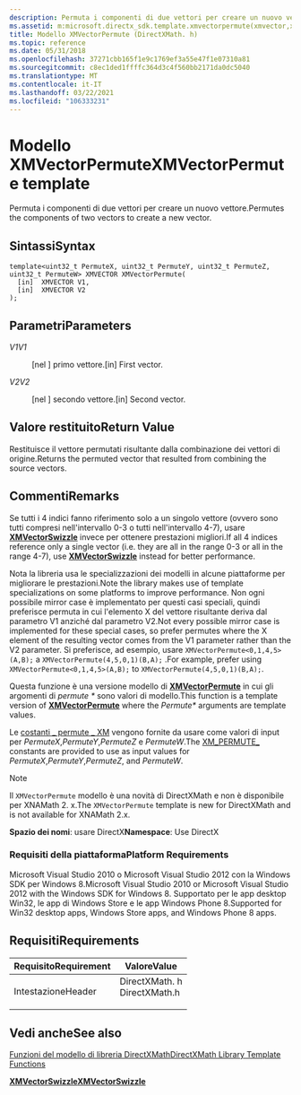 ```yaml
---
description: Permuta i componenti di due vettori per creare un nuovo vettore.
ms.assetid: m:microsoft.directx_sdk.template.xmvectorpermute(xmvector,xmvector)
title: Modello XMVectorPermute (DirectXMath. h)
ms.topic: reference
ms.date: 05/31/2018
ms.openlocfilehash: 37271cbb165f1e9c1769ef3a55e47f1e07310a81
ms.sourcegitcommit: c8ec1ded1ffffc364d3c4f560bb2171da0dc5040
ms.translationtype: MT
ms.contentlocale: it-IT
ms.lasthandoff: 03/22/2021
ms.locfileid: "106333231"
---
```

# <a name="xmvectorpermute-template"></a><span data-ttu-id="e4f7a-103">Modello XMVectorPermute</span><span class="sxs-lookup"><span data-stu-id="e4f7a-103">XMVectorPermute template</span></span>

<span data-ttu-id="e4f7a-104">Permuta i componenti di due vettori per creare un nuovo vettore.</span><span class="sxs-lookup"><span data-stu-id="e4f7a-104">Permutes the components of two vectors to create a new vector.</span></span>

## <a name="syntax"></a><span data-ttu-id="e4f7a-105">Sintassi</span><span class="sxs-lookup"><span data-stu-id="e4f7a-105">Syntax</span></span>

``` syntax
template<uint32_t PermuteX, uint32_t PermuteY, uint32_t PermuteZ, uint32_t PermuteW> XMVECTOR XMVectorPermute(
  [in]  XMVECTOR V1,
  [in]  XMVECTOR V2
);
```

## <a name="parameters"></a><span data-ttu-id="e4f7a-106">Parametri</span><span class="sxs-lookup"><span data-stu-id="e4f7a-106">Parameters</span></span>

<dl> <dt>

<span data-ttu-id="e4f7a-107"><span id="V1"></span><span id="v1"></span>*V1*</span><span class="sxs-lookup"><span data-stu-id="e4f7a-107"><span id="V1"></span><span id="v1"></span>*V1*</span></span>
</dt> <dd>

<span data-ttu-id="e4f7a-108">\[nel \] primo vettore.</span><span class="sxs-lookup"><span data-stu-id="e4f7a-108">\[in\] First vector.</span></span>

</dd> <dt>

<span data-ttu-id="e4f7a-109"><span id="V2"></span><span id="v2"></span>*V2*</span><span class="sxs-lookup"><span data-stu-id="e4f7a-109"><span id="V2"></span><span id="v2"></span>*V2*</span></span>
</dt> <dd>

<span data-ttu-id="e4f7a-110">\[nel \] secondo vettore.</span><span class="sxs-lookup"><span data-stu-id="e4f7a-110">\[in\] Second vector.</span></span>

</dd> </dl>

## <a name="return-value"></a><span data-ttu-id="e4f7a-111">Valore restituito</span><span class="sxs-lookup"><span data-stu-id="e4f7a-111">Return Value</span></span>

<span data-ttu-id="e4f7a-112">Restituisce il vettore permutati risultante dalla combinazione dei vettori di origine.</span><span class="sxs-lookup"><span data-stu-id="e4f7a-112">Returns the permuted vector that resulted from combining the source vectors.</span></span>

## <a name="remarks"></a><span data-ttu-id="e4f7a-113">Commenti</span><span class="sxs-lookup"><span data-stu-id="e4f7a-113">Remarks</span></span>

<span data-ttu-id="e4f7a-114">Se tutti i 4 indici fanno riferimento solo a un singolo vettore (ovvero sono tutti compresi nell'intervallo 0-3 o tutti nell'intervallo 4-7), usare [**XMVectorSwizzle**](xmvectorswizzle-template.md) invece per ottenere prestazioni migliori.</span><span class="sxs-lookup"><span data-stu-id="e4f7a-114">If all 4 indices reference only a single vector (i.e. they are all in the range 0-3 or all in the range 4-7), use [**XMVectorSwizzle**](xmvectorswizzle-template.md) instead for better performance.</span></span>

<span data-ttu-id="e4f7a-115">Nota la libreria usa le specializzazioni dei modelli in alcune piattaforme per migliorare le prestazioni.</span><span class="sxs-lookup"><span data-stu-id="e4f7a-115">Note the library makes use of template specializations on some platforms to improve performance.</span></span> <span data-ttu-id="e4f7a-116">Non ogni possibile mirror case è implementato per questi casi speciali, quindi preferisce permuta in cui l'elemento X del vettore risultante deriva dal parametro V1 anziché dal parametro V2.</span><span class="sxs-lookup"><span data-stu-id="e4f7a-116">Not every possible mirror case is implemented for these special cases, so prefer permutes where the X element of the resulting vector comes from the V1 parameter rather than the V2 parameter.</span></span> <span data-ttu-id="e4f7a-117">Si preferisce, ad esempio, usare `XMVectorPermute<0,1,4,5>(A,B);` a `XMVectorPermute(4,5,0,1)(B,A);` .</span><span class="sxs-lookup"><span data-stu-id="e4f7a-117">For example, prefer using `XMVectorPermute<0,1,4,5>(A,B);` to `XMVectorPermute(4,5,0,1)(B,A);`.</span></span>

<span data-ttu-id="e4f7a-118">Questa funzione è una versione modello di [**XMVectorPermute**](/windows/win32/api/directxmath/nf-directxmath-xmvectorpermute) in cui gli argomenti di *permute \** sono valori di modello.</span><span class="sxs-lookup"><span data-stu-id="e4f7a-118">This function is a template version of [**XMVectorPermute**](/windows/win32/api/directxmath/nf-directxmath-xmvectorpermute) where the *Permute\** arguments are template values.</span></span>

<span data-ttu-id="e4f7a-119">Le [costanti \_ permute \_ XM](ovw-xnamath-reference-constants.md) vengono fornite da usare come valori di input per *PermuteX*,*PermuteY*,*PermuteZ* e *PermuteW*.</span><span class="sxs-lookup"><span data-stu-id="e4f7a-119">The [XM\_PERMUTE\_](ovw-xnamath-reference-constants.md) constants are provided to use as input values for *PermuteX*,*PermuteY*,*PermuteZ*, and *PermuteW*.</span></span>

> [!Note]  
> <span data-ttu-id="e4f7a-120">Il `XMVectorPermute` modello è una novità di DirectXMath e non è disponibile per XNAMath 2. x.</span><span class="sxs-lookup"><span data-stu-id="e4f7a-120">The `XMVectorPermute` template is new for DirectXMath and is not available for XNAMath 2.x.</span></span>

 

<span data-ttu-id="e4f7a-121">**Spazio dei nomi**: usare DirectX</span><span class="sxs-lookup"><span data-stu-id="e4f7a-121">**Namespace**: Use DirectX</span></span>

### <a name="platform-requirements"></a><span data-ttu-id="e4f7a-122">Requisiti della piattaforma</span><span class="sxs-lookup"><span data-stu-id="e4f7a-122">Platform Requirements</span></span>

<span data-ttu-id="e4f7a-123">Microsoft Visual Studio 2010 o Microsoft Visual Studio 2012 con la Windows SDK per Windows 8.</span><span class="sxs-lookup"><span data-stu-id="e4f7a-123">Microsoft Visual Studio 2010 or Microsoft Visual Studio 2012 with the Windows SDK for Windows 8.</span></span> <span data-ttu-id="e4f7a-124">Supportato per le app desktop Win32, le app di Windows Store e le app Windows Phone 8.</span><span class="sxs-lookup"><span data-stu-id="e4f7a-124">Supported for Win32 desktop apps, Windows Store apps, and Windows Phone 8 apps.</span></span>

## <a name="requirements"></a><span data-ttu-id="e4f7a-125">Requisiti</span><span class="sxs-lookup"><span data-stu-id="e4f7a-125">Requirements</span></span>



| <span data-ttu-id="e4f7a-126">Requisito</span><span class="sxs-lookup"><span data-stu-id="e4f7a-126">Requirement</span></span> | <span data-ttu-id="e4f7a-127">Valore</span><span class="sxs-lookup"><span data-stu-id="e4f7a-127">Value</span></span> |
|-------------------|------------------------------------------------------------------------------------------|
| <span data-ttu-id="e4f7a-128">Intestazione</span><span class="sxs-lookup"><span data-stu-id="e4f7a-128">Header</span></span><br/> | <dl> <span data-ttu-id="e4f7a-129"><dt>DirectXMath. h</dt></span><span class="sxs-lookup"><span data-stu-id="e4f7a-129"><dt>DirectXMath.h</dt></span></span> </dl> |



## <a name="see-also"></a><span data-ttu-id="e4f7a-130">Vedi anche</span><span class="sxs-lookup"><span data-stu-id="e4f7a-130">See also</span></span>

<dl> <dt>

[<span data-ttu-id="e4f7a-131">Funzioni del modello di libreria DirectXMath</span><span class="sxs-lookup"><span data-stu-id="e4f7a-131">DirectXMath Library Template Functions</span></span>](ovw-xnamath-templates.md)
</dt> <dt>

[<span data-ttu-id="e4f7a-132">**XMVectorSwizzle**</span><span class="sxs-lookup"><span data-stu-id="e4f7a-132">**XMVectorSwizzle**</span></span>](xmvectorswizzle-template.md)
</dt> </dl>

 

 

